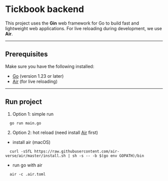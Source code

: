 # Tickbook backend

This project uses the **Gin** web framework for Go to build fast and lightweight web applications. For live reloading during development, we use **Air**.

---

## Prerequisites

Make sure you have the following installed:

- [Go](https://golang.org/doc/install) (version 1.23 or later)
- [Air](https://github.com/cosmtrek/air) (for live reloading)

---

## Run project

1. Option 1: simple run

```
  go run main.go
```
2. Option 2: hot reload (need install [Air](https://github.com/cosmtrek/air) first)
- install air (macOS)
```
  curl -sSfL https://raw.githubusercontent.com/air-verse/air/master/install.sh | sh -s -- -b $(go env GOPATH)/bin
```
- run go with air
```
  air -c .air.toml
```
